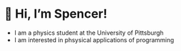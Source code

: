 # 👋 Hi, I’m Spencer!
- I am a physics student at the University of Pittsburgh
- I am interested in phsysical applications of programming
<!---
spencermfreeman/spencermfreeman is a ✨ special ✨ repository because its `README.md` (this file) appears on your GitHub profile.
You can click the Preview link to take a look at your changes.
--->
